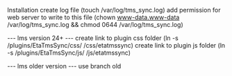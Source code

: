 Installation
create log file (touch /var/log/tms_sync.log)
add permission for web server to write to this file (chown www-data.www-data /var/log/tms_sync.log && chmod 0644 /var/log/tms_sync.log)

--- lms version 24+ ---
create link to plugin css folder (ln -s <lmsdir>/plugins/EtaTmsSync/css/ <lmsdir>/css/etatmssync)
create link to plugin js folder (ln -s <lmsdir>/plugins/EtaTmsSync/js/ <lmsdir>/js/etatmssync)

--- lms older version --- 
use branch old
